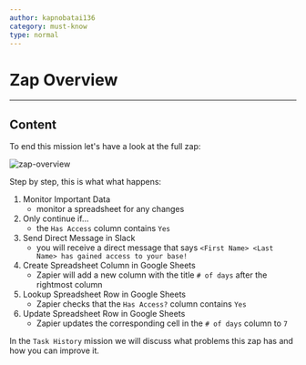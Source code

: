 ```yaml
---
author: kapnobatai136
category: must-know
type: normal
---
```


# Zap Overview


---

## Content

To end this mission let's have a look at the full zap:

![zap-overview](https://img.enkipro.com/bda11ffb840b378143132f2475ceaaa2.png)

Step by step, this is what what happens:

1. Monitor Important Data
   - monitor a spreadsheet for any changes
2. Only continue if...
   - the `Has Access` column contains `Yes`
3. Send Direct Message in Slack
   - you will receive a direct message that says `<First Name> <Last Name> has gained access to your base!`
4. Create Spreadsheet Column in Google Sheets
   - Zapier will add a new column with the title `# of days` after the rightmost column
5. Lookup Spreadsheet Row in Google Sheets
   - Zapier checks that the `Has Access?` column contains `Yes`
6. Update Spreadsheet Row in Google Sheets
   - Zapier updates the corresponding cell in the `# of days` column to `7` 

In the `Task History` mission we will discuss what problems this zap has and how you can improve it.
 
